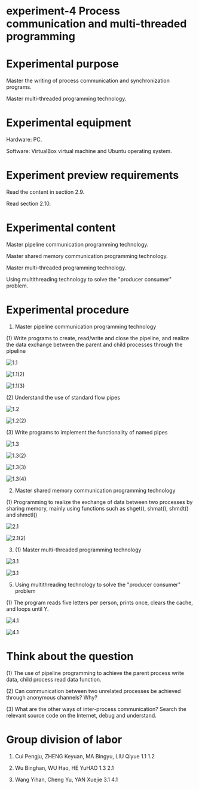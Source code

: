 # experiment-4 Process communication and multi-threaded programming
# Experimental purpose
  Master the writing of process communication and synchronization programs.
  
  Master multi-threaded programming technology.
# Experimental equipment
  Hardware: PC.
  
  Software: VirtualBox virtual machine and Ubuntu operating system.
  
# Experiment preview requirements
  Read the content in section 2.9.
  
  Read section 2.10.
# Experimental content
  Master pipeline communication programming technology.
  
  Master shared memory communication programming technology.
  
  Master multi-threaded programming technology.
  
  Using multithreading technology to solve the "producer consumer" problem.
# Experimental procedure
   1. Master pipeline communication programming technology
  
  (1)  Write programs to create, read/write and close the pipeline, and realize the data exchange between the parent and child processes through the pipeline
  
   ![1.1](https://github.com/wbh431/experiment-four/blob/main/assets/1.1.png)
   
   ![1.1(2)](https://github.com/wbh431/experiment-four/blob/main/assets/1.1%20(2).png)
   
   ![1.1(3)](https://github.com/wbh431/experiment-four/blob/main/assets/1.1%20(3).png)
   
  (2)  Understand the use of standard flow pipes
  
   ![1.2](https://github.com/wbh431/experiment-four/blob/main/assets/1.2.png)
   
   ![1.2(2)](https://github.com/wbh431/experiment-four/blob/main/assets/1.2%20(2).png)
   
  (3)  Write programs to implement the functionality of named pipes
  
  ![1.3](https://github.com/wbh431/experiment-four/blob/main/assets/1.3.png)
  
  ![1.3(2)](https://github.com/wbh431/experiment-four/blob/main/assets/1.3%20(2).png)
  
  ![1.3(3)](https://github.com/wbh431/experiment-four/blob/main/assets/1.3%20(3).png)
  
  ![1.3(4)](https://github.com/wbh431/experiment-four/blob/main/assets/1.3%20(4).png)
  
  2. Master shared memory communication programming technology

  (1) Programming to realize the exchange of data between two processes by sharing memory, mainly using functions such as  shget(), shmat(), shmdt() and shmctl()
  
  ![2.1](https://github.com/wbh431/experiment-four/blob/main/assets/2.1.png)
  
  ![2.1(2)](https://github.com/wbh431/experiment-four/blob/main/assets/2.1%20(2).png)
  
  3. (1) Master multi-threaded programming technology

  ![3.1](https://github.com/wbh431/experiment-four/blob/main/assets/3.1.jpg)
  
  ![3.1](https://github.com/wbh431/experiment-four/blob/main/assets/3.1%20(2).jpg)

  5. Using multithreading technology to solve the "producer consumer" problem

  (1) The program reads five letters per person, prints once, clears the cache, and loops until Y.
  
  ![4.1](https://github.com/wbh431/experiment-four/blob/main/assets/4.1.jpg)
  
  ![4.1](https://github.com/wbh431/experiment-four/blob/main/assets/4.1%20(2).jpg)
  
# Think about the question
 (1) The use of pipeline programming to achieve the parent process write data, child process read data function.
 
 (2) Can communication between two unrelated processes be achieved through anonymous channels? Why?

 (3) What are the other ways of inter-process communication? Search the relevant source code on the Internet, debug and understand.



# Group division of labor
  1. Cui Pengju, ZHENG Keyuan, MA Bingyu, LIU Qiyue    1.1 1.2
     
  2. Wu Binghan, WU Hao, HE YuHAO                      1.3 2.1
     
  3. Wang Yihan, Cheng Yu, YAN Xuejie                  3.1 4.1
  
